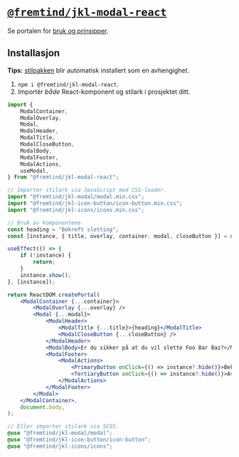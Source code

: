 # [`@fremtind/jkl-modal-react`](https://jokul.fremtind.no/komponenter/modal)

Se portalen for [bruk og prinsipper](https://jokul.fremtind.no/komponenter/modal).

## Installasjon

**Tips:** [stilpakken](../modal/) blir automatisk installert som en avhengighet.

1. `npm i @fremtind/jkl-modal-react`.
2. Importér _både_ React-komponent og stilark i prosjektet ditt.

```jsx
import {
    ModalContainer,
    ModalOverlay,
    Modal,
    ModalHeader,
    ModalTitle,
    ModalCloseButton,
    ModalBody,
    ModalFooter,
    ModalActions,
    useModal,
} from "@fremtind/jkl-modal-react";

// Importer stilark via JavaScript med CSS-loader.
import "@fremtind/jkl-modal/modal.min.css";
import "@fremtind/jkl-icon-button/icon-button.min.css";
import "@fremtind/jkl-icons/icons.min.css";

// Bruk av komponentene
const heading = "Bekreft sletting";
const [instance, { title, overlay, container, modal, closeButton }] = useModal({ title: heading, role });

useEffect(() => {
    if (!instance) {
        return;
    }
    instance.show();
}, [instance]);

return ReactDOM.createPortal(
    <ModalContainer {...container}>
        <ModalOverlay {...overlay} />
        <Modal {...modal}>
            <ModalHeader>
                <ModalTitle {...title}>{heading}</ModalTitle>
                <ModalCloseButton {...closeButton} />
            </ModalHeader>
            <ModalBody>Er du sikker på at du vil slette Foo Bar Baz?</ModalBody>
            <ModalFooter>
                <ModalActions>
                    <PrimaryButton onClick={() => instance?.hide()}>Bekreft</PrimaryButton>
                    <TertiaryButton onClick={() => instance?.hide()}>Avbryt</TertiaryButton>
                </ModalActions>
            </ModalFooter>
        </Modal>
    </ModalContainer>,
    document.body,
);
```

```scss
// Eller importer stilark via SCSS.
@use "@fremtind/jkl-modal/modal";
@use "@fremtind/jkl-icon-button/icon-button";
@use "@fremtind/jkl-icons/icons";
```
